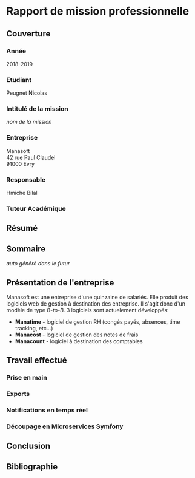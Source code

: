 # Rapport de mission professionnelle

## Couverture

### Année
2018-2019

### Etudiant
Peugnet Nicolas

### Intitulé de la mission
_nom de la mission_

### Entreprise
Manasoft  
42 rue Paul Claudel  
91000 Evry

### Responsable
Hmiche Bilal

### Tuteur Académique

## Résumé

## Sommaire

_auto généré dans le futur_

## Présentation de l'entreprise

Manasoft est une entreprise d'une quinzaine de salariés. Elle produit des logiciels web de gestion à destination des entreprise. Il s'agit donc d'un modèle de type _B-to-B_. 3 logiciels sont actuelement développés:
- **Manatime** - logiciel de gestion RH (congés payés, absences, time tracking, etc...)
- **Manacost** - logiciel de gestion des notes de frais
- **Manacount** - logiciel à destination des comptables

## Travail effectué

### Prise en main

### Exports

### Notifications en temps réel

### Découpage en Microservices Symfony

## Conclusion

## Bibliographie